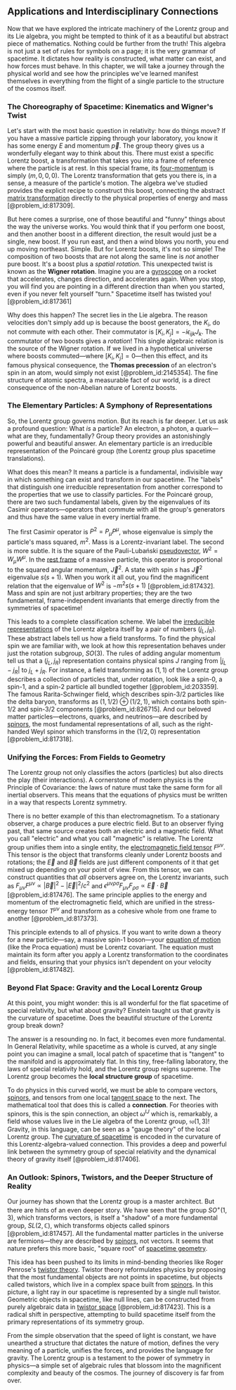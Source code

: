 ## Applications and Interdisciplinary Connections

Now that we have explored the intricate machinery of the Lorentz group and its Lie algebra, you might be tempted to think of it as a beautiful but abstract piece of mathematics. Nothing could be further from the truth! This algebra is not just a set of rules for symbols on a page; it is the very grammar of spacetime. It dictates how reality is constructed, what matter can exist, and how forces must behave. In this chapter, we will take a journey through the physical world and see how the principles we've learned manifest themselves in everything from the flight of a single particle to the structure of the cosmos itself.

### The Choreography of Spacetime: Kinematics and Wigner's Twist

Let's start with the most basic question in relativity: how do things move? If you have a massive particle zipping through your laboratory, you know it has some energy $E$ and momentum $\vec{p}$. The group theory gives us a wonderfully elegant way to think about this. There must exist a specific Lorentz boost, a transformation that takes you into a frame of reference where the particle is at rest. In this special frame, its [four-momentum](@article_id:161394) is simply $(m, 0, 0, 0)$. The Lorentz transformation that gets you there is, in a sense, a measure of the particle's motion. The algebra we've studied provides the explicit recipe to construct this boost, connecting the abstract [matrix transformation](@article_id:151128) directly to the physical properties of energy and mass [@problem_id:817309].

But here comes a surprise, one of those beautiful and "funny" things about the way the universe works. You would think that if you perform one boost, and then another boost in a different direction, the result would just be a single, new boost. If you run east, and then a wind blows you north, you end up moving northeast. Simple. But for Lorentz boosts, it's not so simple! The composition of two boosts that are not along the same line is *not* another pure boost. It's a boost plus a *spatial rotation*. This unexpected twist is known as the **Wigner rotation**. Imagine you are a [gyroscope](@article_id:172456) on a rocket that accelerates, changes direction, and accelerates again. When you stop, you will find you are pointing in a different direction than when you started, even if you never felt yourself "turn." Spacetime itself has twisted you! [@problem_id:817361]

Why does this happen? The secret lies in the Lie algebra. The reason velocities don't simply add up is because the boost generators, the $K_i$, do not commute with each other. Their commutator is $[K_i, K_j] = -i \epsilon_{ijk} J_k$. The commutator of two boosts gives a *rotation*! This single algebraic relation is the source of the Wigner rotation. If we lived in a hypothetical universe where boosts commuted—where $[K_i, K_j] = 0$—then this effect, and its famous physical consequence, the **Thomas precession** of an electron's spin in an atom, would simply not exist [@problem_id:2145354]. The fine structure of atomic spectra, a measurable fact of our world, is a direct consequence of the non-Abelian nature of Lorentz boosts.

### The Elementary Particles: A Symphony of Representations

So, the Lorentz group governs motion. But its reach is far deeper. Let us ask a profound question: What *is* a particle? An electron, a photon, a quark—what are they, fundamentally? Group theory provides an astonishingly powerful and beautiful answer. An elementary particle is an irreducible representation of the Poincaré group (the Lorentz group plus spacetime translations).

What does this mean? It means a particle is a fundamental, indivisible way in which something can exist and transform in our spacetime. The "labels" that distinguish one irreducible representation from another correspond to the properties that we use to classify particles. For the Poincaré group, there are two such fundamental labels, given by the eigenvalues of its Casimir operators—operators that commute with all the group's generators and thus have the same value in every inertial frame.

The first Casimir operator is $P^2 = P_\mu P^\mu$, whose eigenvalue is simply the particle's mass squared, $m^2$. Mass is a Lorentz-invariant label. The second is more subtle. It is the square of the Pauli-Lubański [pseudovector](@article_id:195802), $W^2 = W_\mu W^\mu$. In the [rest frame](@article_id:262209) of a massive particle, this operator is proportional to the squared angular momentum, $\vec{J}^2$. A state with spin $s$ has $\vec{J}^2$ eigenvalue $s(s+1)$. When you work it all out, you find the magnificent relation that the eigenvalue of $W^2$ is $-m^2 s(s+1)$ [@problem_id:817432]. Mass and spin are not just arbitrary properties; they are the two fundamental, frame-independent invariants that emerge directly from the symmetries of spacetime!

This leads to a complete classification scheme. We label the [irreducible representations](@article_id:137690) of the Lorentz algebra itself by a pair of numbers $(j_L, j_R)$. These abstract labels tell us how a field transforms. To find the physical spin we are familiar with, we look at how this representation behaves under just the rotation subgroup, $SO(3)$. The rules of adding angular momentum tell us that a $(j_L, j_R)$ representation contains physical spins $J$ ranging from $|j_L - j_R|$ to $j_L + j_R$. For instance, a field transforming as $(1, 1)$ of the Lorentz group describes a collection of particles that, under rotation, look like a spin-0, a spin-1, and a spin-2 particle all bundled together [@problem_id:203359]. The famous Rarita-Schwinger field, which describes spin-3/2 particles like the delta baryon, transforms as $(1, 1/2) \oplus (1/2, 1)$, which contains both spin-1/2 and spin-3/2 components [@problem_id:826715]. And our beloved matter particles—electrons, quarks, and neutrinos—are described by [spinors](@article_id:157560), the most fundamental representations of all, such as the right-handed Weyl spinor which transforms in the $(1/2, 0)$ representation [@problem_id:817318].

### Unifying the Forces: From Fields to Geometry

The Lorentz group not only classifies the actors (particles) but also directs the play (their interactions). A cornerstone of modern physics is the Principle of Covariance: the laws of nature must take the same form for all inertial observers. This means that the equations of physics must be written in a way that respects Lorentz symmetry.

There is no better example of this than electromagnetism. To a stationary observer, a charge produces a pure electric field. But to an observer flying past, that same source creates both an electric and a magnetic field. What you call "electric" and what you call "magnetic" is relative. The Lorentz group unifies them into a single entity, the [electromagnetic field tensor](@article_id:160639) $F^{\mu\nu}$. This tensor is the object that transforms cleanly under Lorentz boosts and rotations; the $\vec{E}$ and $\vec{B}$ fields are just different components of it that get mixed up depending on your point of view. From this tensor, we can construct quantities that *all* observers agree on, the Lorentz invariants, such as $F_{\mu\nu}F^{\mu\nu} \propto |\vec{B}|^2 - |\vec{E}|^2/c^2$ and $\epsilon^{\mu\nu\rho\sigma}F_{\mu\nu}F_{\rho\sigma} \propto \vec{E} \cdot \vec{B}$ [@problem_id:817476]. The same principle applies to the energy and momentum of the electromagnetic field, which are unified in the stress-energy tensor $T^{\mu\nu}$ and transform as a cohesive whole from one frame to another [@problem_id:817373].

This principle extends to all of physics. If you want to write down a theory for a new particle—say, a massive spin-1 boson—your [equation of motion](@article_id:263792) (like the Proca equation) must be Lorentz covariant. The equation must maintain its form after you apply a Lorentz transformation to the coordinates and fields, ensuring that your physics isn't dependent on your velocity [@problem_id:817482].

### Beyond Flat Space: Gravity and the Local Lorentz Group

At this point, you might wonder: this is all wonderful for the flat spacetime of special relativity, but what about gravity? Einstein taught us that gravity is the curvature of spacetime. Does the beautiful structure of the Lorentz group break down?

The answer is a resounding no. In fact, it becomes even more fundamental. In General Relativity, while spacetime as a whole is curved, at any single point you can imagine a small, local patch of spacetime that is "tangent" to the manifold and is approximately flat. In this tiny, free-falling laboratory, the laws of special relativity hold, and the Lorentz group reigns supreme. The Lorentz group becomes the **local structure group** of spacetime.

To do physics in this curved world, we must be able to compare vectors, [spinors](@article_id:157560), and tensors from one local [tangent space](@article_id:140534) to the next. The mathematical tool that does this is called a **connection**. For theories with spinors, this is the spin connection, an object $\omega^{IJ}$ which is, remarkably, a field whose values live in the Lie algebra of the Lorentz group, $\mathfrak{so}(1,3)$! Gravity, in this language, can be seen as a "gauge theory" of the local Lorentz group. The [curvature of spacetime](@article_id:188986) is encoded in the curvature of this Lorentz-algebra-valued connection. This provides a deep and powerful link between the symmetry group of special relativity and the dynamical theory of gravity itself [@problem_id:817406].

### An Outlook: Spinors, Twistors, and the Deeper Structure of Reality

Our journey has shown that the Lorentz group is a master architect. But there are hints of an even deeper story. We have seen that the group $SO^+(1,3)$, which transforms vectors, is itself a "shadow" of a more fundamental group, $SL(2, \mathbb{C})$, which transforms objects called spinors [@problem_id:817457]. All the fundamental matter particles in the universe are fermions—they are described by [spinors](@article_id:157560), not vectors. It seems that nature prefers this more basic, "square root" of [spacetime geometry](@article_id:139003).

This idea has been pushed to its limits in mind-bending theories like Roger Penrose's [twistor theory](@article_id:158255). Twistor theory reformulates physics by proposing that the most fundamental objects are not points in spacetime, but objects called twistors, which live in a complex space built from [spinors](@article_id:157560). In this picture, a light ray in our spacetime is represented by a single null twistor. Geometric objects in spacetime, like null lines, can be constructed from purely algebraic data in [twistor space](@article_id:159212) [@problem_id:817423]. This is a radical shift in perspective, attempting to build spacetime itself from the primary representations of its symmetry group.

From the simple observation that the speed of light is constant, we have unearthed a structure that dictates the nature of motion, defines the very meaning of a particle, unifies the forces, and provides the language for gravity. The Lorentz group is a testament to the power of symmetry in physics—a simple set of algebraic rules that blossom into the magnificent complexity and beauty of the cosmos. The journey of discovery is far from over.